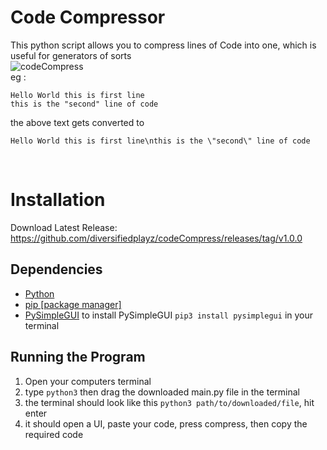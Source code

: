 # Code Compressor

This python script allows you to compress lines of Code into one, which is useful for generators of sorts<br/>
![codeCompress](https://i.postimg.cc/YCqhJ0T2/s.png) <br/>
eg : 
```
Hello World this is first line
this is the "second" line of code
```
the above text gets converted to
```
Hello World this is first line\nthis is the \"second\" line of code
```
<br/>

# Installation
Download Latest Release: https://github.com/diversifiedplayz/codeCompress/releases/tag/v1.0.0
<br/>
## Dependencies

* [Python ](https://www.python.org) <br/>
* [pip [package manager]](https://pypi.org/project/pip/)<br/>
* [PySimpleGUI](https://pysimplegui.readthedocs.io/en/latest/) 
to install PySimpleGUI `pip3 install pysimplegui` in your terminal

## Running the Program
1. Open your computers terminal
2. type `python3`  then drag the downloaded main.py file in the terminal
3. the terminal should look like this `python3 path/to/downloaded/file`, hit enter 
4. it should open a UI, paste your code, press compress, then copy the required code

